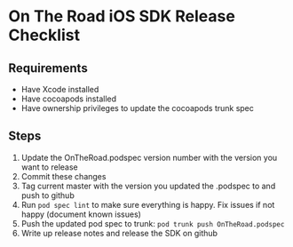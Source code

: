 # On The Road iOS SDK Release Checklist

## Requirements
- Have Xcode installed
- Have cocoapods installed
- Have ownership privileges to update the cocoapods trunk spec

## Steps
1. Update the OnTheRoad.podspec version number with the version you want to release
2. Commit these changes
3. Tag current master with the version you updated the .podspec to and push to github
4. Run `pod spec lint` to make sure everything is happy. Fix issues if not happy (document known issues)
5. Push the updated pod spec to trunk: `pod trunk push OnTheRoad.podspec`
6. Write up release notes and release the SDK on github